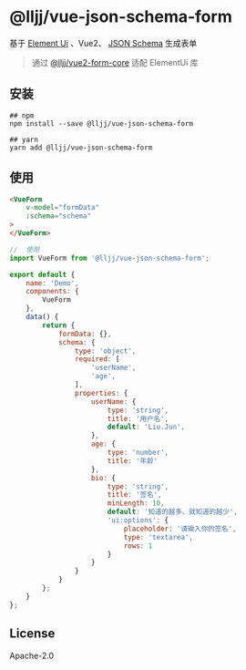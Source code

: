 # @lljj/vue-json-schema-form

基于 [Element Ui](https://element.eleme.io/) 、Vue2、 [JSON Schema](https://json-schema.org/understanding-json-schema/index.html) 生成表单

> 通过 [@lljj/vue2-form-core](https://github.com/lljj-x/vue-json-schema-form/tree/master/packages/lib/vue2/vue2-core) 适配 ElementUi 库

## 安装

```ssh
## npm
npm install --save @lljj/vue-json-schema-form

## yarn
yarn add @lljj/vue-json-schema-form
```

## 使用
```html
<VueForm
    v-model="formData"
    :schema="schema"
>
</VueForm>
```

```js
//  使用
import VueForm from '@lljj/vue-json-schema-form';

export default {
    name: 'Demo',
    components: {
        VueForm
    },
    data() {
        return {
            formData: {},
            schema: {
                type: 'object',
                required: [
                    'userName',
                    'age',
                ],
                properties: {
                    userName: {
                        type: 'string',
                        title: '用户名',
                        default: 'Liu.Jun',
                    },
                    age: {
                        type: 'number',
                        title: '年龄'
                    },
                    bio: {
                        type: 'string',
                        title: '签名',
                        minLength: 10,
                        default: '知道的越多、就知道的越少',
                        'ui:options': {
                            placeholder: '请输入你的签名',
                            type: 'textarea',
                            rows: 1
                        }
                    }
                }
            }
        };
    }
};
```

## License
Apache-2.0

